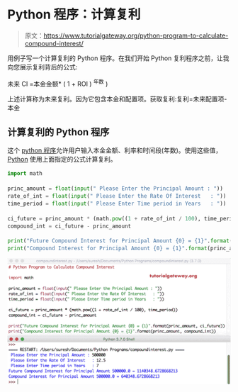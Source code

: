 # Python 程序：计算复利

> 原文：<https://www.tutorialgateway.org/python-program-to-calculate-compound-interest/>

用例子写一个计算复利的 Python 程序。在我们开始 Python 复利程序之前，让我向您展示复利背后的公式:

未来 CI =本金金额* ( 1 + ROI ) <sup>年数</sup> )

上述计算称为未来复利。因为它包含本金和配置项。获取复利:复利=未来配置项-本金

## 计算复利的 Python 程序

这个 [python 程序](https://www.tutorialgateway.org/python-programming-examples/)允许用户输入本金金额、利率和时间段(年数)。使用这些值， [Python](https://www.tutorialgateway.org/python-tutorial/) 使用上面指定的公式计算复利。

```py
import math

princ_amount = float(input(" Please Enter the Principal Amount : "))
rate_of_int = float(input(" Please Enter the Rate Of Interest   : "))
time_period = float(input(" Please Enter Time period in Years   : "))

ci_future = princ_amount * (math.pow((1 + rate_of_int / 100), time_period)) 
compound_int = ci_future - princ_amount

print("Future Compound Interest for Principal Amount {0} = {1}".format(princ_amount, ci_future))
print("Compound Interest for Principal Amount {0} = {1}".format(princ_amount, compound_int))
```

![Python Program to Calculate Compound Interest 1](img/2358552afe8879bf040e4d0514d62f1d.png)